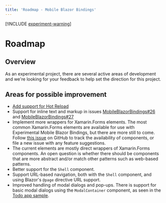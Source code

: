 ```yaml
---
title: 'Roadmap - Mobile Blazor Bindings'
---
```


[!INCLUDE [experiment-warning](../includes/experiment-warning.md)]

# Roadmap

## Overview

As an experimental project, there are several active areas of development and we're looking for your feedback to help set the direction for this project.

## Areas for possible improvement

* [Add support for Hot Reload](https://github.com/xamarin/MobileBlazorBindings/issues/23)
* Support for inline text and markup in issues [MobileBlazorBindings#26](https://github.com/xamarin/MobileBlazorBindings/issues/26) and [MobileBlazorBindings#27](https://github.com/xamarin/MobileBlazorBindings/issues/27)
* Implement more wrappers for Xamarin.Forms elements. The most common Xamarin.Forms elements are available for use with Experimental Mobile Blazor Bindings, but there are more still to come. Follow [this issue](https://github.com/xamarin/MobileBlazorBindings/issues/5) on GitHub to track the availability of components, or file a new issue with any feature suggestions.
* The current elements are mostly direct wrappers of Xamarin.Forms components. An open question is whether there should be components that are more abstract and/or match other patterns such as web-based patterns.
* Better support for the `Shell` component.
* Support URL-based navigation, both with the `Shell` component, and using Blazor's `@page` directive URL support.
* Improved handling of modal dialogs and pop-ups. There is support for basic modal dialogs using the `ModalContainer` component, as seen in the [Todo app sample](https://github.com/xamarin/MobileBlazorBindings/blob/master/samples/MobileBlazorBindingsTodoSample/MobileBlazorBindingsTodo/TodoEntry.razor#L12-L14).
